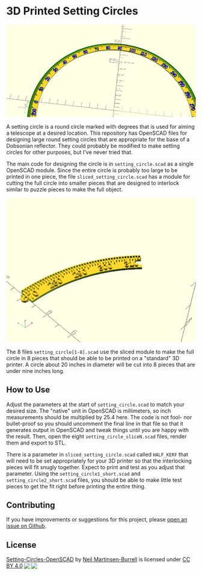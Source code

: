 # 3D Printed Setting Circles

![3D rendering of a large setting circle](setting_circle.png)

A setting circle is a round circle marked with degrees that is used for
aiming a telescope at a desired location. This repository has OpenSCAD
files for designing large round setting circles that are appropriate
for the base of a Dobsonian reflector. They could probably be modified to
make setting circles for other purposes, but I've never tried that.

The main code for designing the circle is in `setting_circle.scad` as a 
single OpenSCAD module. Since the entire circle is probably too large to
be printed in one piece, the file `sliced_setting_circle.scad` has a 
module for cutting the full circle into smaller pieces that are designed to
interlock similar to puzzle pieces to make the full object.

![3D rendering of an interlocking slice of the setting circle](setting_circle2.png)

The 8 files `setting_circle[1-8].scad` use the sliced module to make the full
circle in 8 pieces that should be able to be printed on a "standard" 3D
printer. A circle about 20 inches in diameter will be cut into 8 pieces that
are under nine inches long.

## How to Use

Adjust the parameters at the start of `setting_circle.scad` to match your
desired size. The "native" unit in OpenSCAD is millimeters, so inch
measurements should be multiplied by 25.4 here. The code is not fool- nor
bullet-proof so you should uncomment the final line in that file so that it
generates output in OpenSCAD and tweak things until you are happy with the
result. Then, open the eight `setting_circle_sliceN.scad` files, render them
and export to STL.

There is a parameter in `sliced_setting_circle.scad` called `HALF_KERF` that
will need to be set appropriately for your 3D printer so that the interlocking
pieces will fit snugly together. Expect to print and test as you adjust that
parameter.  Using the `setting_circle1_short.scad` and
`setting_circle2_short.scad` files, you should be able to make little test
pieces to get the fit right before printing the entire thing.

## Contributing

If you have improvements or suggestions for this project, please [open an
issue on
Github](https://github.com/neilmb/setting-circles-openscad/issues/new/choose).

## License

[Setting-Circles-OpenSCAD](https://github.com/neilmb/setting-circles-openscad)
by [Neil Martinsen-Burrell](https://github.com/neilmb) is licensed under
[CC BY 4.0<img
style="height:22px!important;margin-left:3px;vertical-align:text-bottom;"
src="https://mirrors.creativecommons.org/presskit/icons/cc.svg?ref=chooser-v1"
/><img
style="height:22px!important;margin-left:3px;vertical-align:text-bottom;"
src="https://mirrors.creativecommons.org/presskit/icons/by.svg?ref=chooser-v1"
/>](https://creativecommons.org/licenses/by/4.0)

